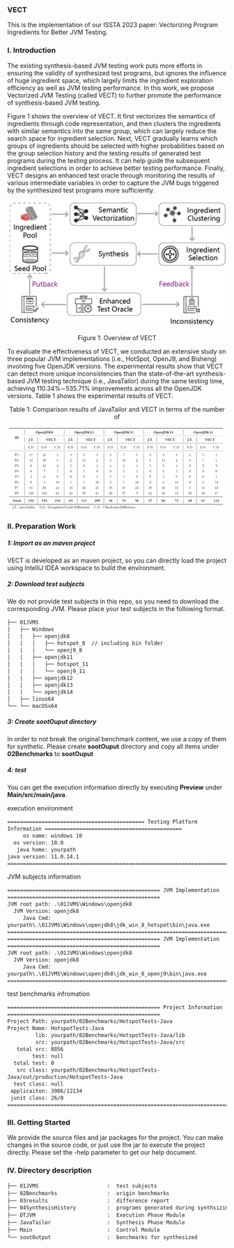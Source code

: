 ### VECT

This is the implementation of our ISSTA 2023 paper: Vectorizing Program Ingredients for Better JVM Testing.

### I. Introduction

The existing synthesis-based JVM testing work puts more efforts in ensuring the validity of synthesized test programs, but ignores the influence of huge ingredient space, which largely limits the ingredient exploration efficiency as well as JVM testing performance. In this work, we propose Vectorized JVM Testing (called VECT) to further promote the performance of synthesis-based JVM testing. 

Figure 1 shows the overview of VECT.  It first vectorizes the semantics of ingredients through code representation, and then clusters the ingredients with similar semantics into the same group, which can largely reduce the search space for ingredient selection. Next, VECT gradually learns which groups of ingredients should be selected with higher probabilities based on the group selection history and the testing results of generated test programs during the testing process. It can help guide the subsequent ingredient selections in order to achieve better testing performance. Finally, VECT designs an enhanced test oracle through monitoring the results of various intermediate variables in order to capture the JVM bugs triggered by the synthesized test programs more sufficiently.

<img src="png/smallOverview.png" alt="smallOverview" style="zoom:50%;" />

<p align="center">Figure 1: Overview of VECT</p>

To evaluate the effectiveness of VECT, we conducted an extensive study on three popular JVM implementations (i.e., HotSpot, OpenJ9, and Bisheng) involving five OpenJDK versions. The experimental results show that VECT can detect more unique inconsistencies than the state-of-the-art synthesis-based JVM testing technique (i.e., JavaTailor) during the same testing time, achieving 110.34%∼535.71% improvements across all the OpenJDK versions. Table 1 shows the experimental results of VECT.

<p align="center">Table 1: Comparison results of JavaTailor and VECT in terms of the number of</p>

![1668416387446](png/1668416387446.jpg)

### II. Preparation Work

##### 1: Import as an maven project

VECT is developed as an maven project, so you can directly load the project using IntelliJ IDEA workspace to build the environment.

##### 2: Download test subjects

We do not provide test subjects in this repo, so you need to download the corresponding JVM. Please place your test subjects in the following format.

```
├── 01JVMS
│   ├── Windows
│   |   ├── openjdk8
│   |   │   ├── hotspot_8  // including bin folder
│   |   │   └── openj9_8   
│   |   ├── openjdk11
│   |   │   ├── hotspot_11  
│   |   │   └── openj9_11 
│   |   ├── openjdk12
│   |   ├── openjdk13
│   |   └── openjdk14
│   ├── linux64
└── └── macOSx64
```

##### 3: Create sootOuput directory

In order to not break the original benchmark content, we use a copy of them for synthetic. Please create **sootOuput** directory and copy  all items under **02Benchmarks** to **sootOuput**

##### 4: test

You can get the execution information directly by executing **Preview** under **Main/src/main/java**.

execution environment

```
============================================ Testing Platform Information ============================================
     os name: windows 10
  os version: 10.0
   java home: yourpath
java version: 11.0.14.1
======================================================================================================================
```

JVM subjects information

```
================================================= JVM Implementation =================================================
JVM root path: .\01JVMS\Windows\openjdk8
  JVM Version: openjdk8
     Java Cmd: yourpath\.\01JVMS\Windows\openjdk8\jdk_win_8_hotspot\bin\java.exe
======================================================================================================================
================================================= JVM Implementation =================================================
JVM root path: .\01JVMS\Windows\openjdk8
  JVM Version: openjdk8
     Java Cmd: yourpath\.\01JVMS\Windows\openjdk8\jdk_win_8_openj9\bin\java.exe
======================================================================================================================
```

test benchmarks infromation

```
================================================= Project Information =================================================
Project Path: yourpath/02Benchmarks/HotspotTests-Java
Project Name: HotspotTests-Java
         lib: yourpath/02Benchmarks/HotspotTests-Java/lib
         src: yourpath/02Benchmarks/HotspotTests-Java/src
   total src: 8856
        test: null
  total test: 0
   src class: yourpath/02Benchmarks/HotspotTests-Java/out/production/HotspotTests-Java
  test class: null
 applicaiton: 3986/12134
 junit class: 26/0
=======================================================================================================================
```

### III. Getting Started

We provide the source files and jar packages for the project. You can make changes in the source code, or just use the jar to execute the project directly. Please set the -help parameter to get our help document.

### IV. Directory description

```markdown
├── 01JVMS                      :  test subjects
├── 02Benchmarks                :  origin benchmarks
├── 03results                   :  difference report
├── 04SynthesisHistory          :  programs generated during synthsizing 
├── DTJVM                       :  Execution Phase Module
├── JavaTailor                  :  Synthesis Phase Module
├── Main                        :  Control Module
└── sootOutput                  :  benchmarks for synthesized
```


